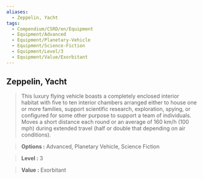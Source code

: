 ```yaml
---
aliases:
  - Zeppelin, Yacht
tags:
  - Compendium/CSRD/en/Equipment
  - Equipment/Advanced
  - Equipment/Planetary-Vehicle
  - Equipment/Science-Fiction
  - Equipment/Level/3
  - Equipment/Value/Exorbitant
---
```

  
    
## Zeppelin, Yacht    
    
>This luxury flying vehicle boasts a completely enclosed interior habitat with five to ten interior chambers arranged either to house one or more families, support scientific research, exploration, spying, or configured for some other purpose to support a team of individuals. Moves a short distance each round or an average of 160 km/h (100 mph) during extended travel (half or double that depending on air conditions).    
> **Options :** Advanced, Planetary Vehicle, Science Fiction    
> **Level :** 3    
> **Value :** Exorbitant
